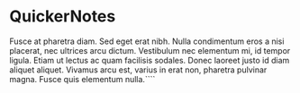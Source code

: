 # QuickerNotes

Fusce at pharetra diam. Sed eget erat nibh. Nulla condimentum eros a nisi placerat, nec ultrices arcu dictum. 
Vestibulum nec elementum mi, id tempor ligula. Etiam ut lectus ac quam facilisis sodales. 
Donec laoreet justo id diam aliquet aliquet. Vivamus arcu est, varius in erat non, 
pharetra pulvinar magna. Fusce quis elementum nulla.````